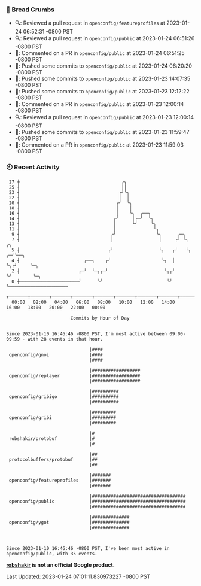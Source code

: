 ### 🍞 Bread Crumbs

 * 🔍: Reviewed a pull request in  `openconfig/featureprofiles` at 2023-01-24 06:52:31 -0800 PST
 * 🔍: Reviewed a pull request in  `openconfig/public` at 2023-01-24 06:51:26 -0800 PST
 * 💬: Commented on a PR in  `openconfig/public` at 2023-01-24 06:51:25 -0800 PST
 * 🚢: Pushed some commits to `openconfig/public` at 2023-01-24 06:20:20 -0800 PST
 * 🚢: Pushed some commits to `openconfig/public` at 2023-01-23 14:07:35 -0800 PST
 * 🚢: Pushed some commits to `openconfig/public` at 2023-01-23 12:12:22 -0800 PST
 * 💬: Commented on a PR in  `openconfig/public` at 2023-01-23 12:00:14 -0800 PST
 * 🔍: Reviewed a pull request in  `openconfig/public` at 2023-01-23 12:00:14 -0800 PST
 * 🚢: Pushed some commits to `openconfig/public` at 2023-01-23 11:59:47 -0800 PST
 * 💬: Commented on a PR in  `openconfig/public` at 2023-01-23 11:59:03 -0800 PST

### 🕘 Recent Activity
```
 27 ┼                                      ╭╮
 25 ┤                                      ││
 23 ┤                                     ╭╯╰╮
 22 ┤                                     │  │
 20 ┤                                    ╭╯  ╰╮
 18 ┤                                    │    │
 16 ┤                                    │    ╰╮  ╭──╮
 14 ┤                                   ╭╯     │╭─╯  ╰╮
 13 ┤                                   │      ╰╯     ╰╮
 11 ┤                                   │              ╰╮
  9 ┤                                  ╭╯               ╰╮      ╭─╮
  7 ┤                                  │                 │     ╭╯ ╰╮     ╭╮
  5 ┤                                 ╭╯                 ╰╮   ╭╯   ╰╮  ╭─╯╰──╮
  4 ┤                        ╭──╮    ╭╯                   ╰╮  │     ╰╮╭╯     ╰─╮
  2 ┤                      ╭─╯  ╰─╮╭─╯                     ╰╮╭╯      ╰╯        ╰─╮
  0 ┼──────────────────────╯      ╰╯                        ╰╯                   ╰──────────────────────
    +───────+───────+───────+───────+───────+───────+───────+───────+───────+───────+───────+───────+────
  00:00   02:00   04:00   06:00   08:00   10:00   12:00   14:00   16:00   18:00   20:00   22:00   00:00   

						Commits by Hour of Day


Since 2023-01-10 16:46:46 -0800 PST, I'm most active between 09:00-09:59 - with 28 events in that hour.

```



```
                               |####
 openconfig/gnoi               |####
                               |####

                               |##################
 openconfig/replayer           |##################
                               |##################

                               |##########
 openconfig/gribigo            |##########
                               |##########

                               |#########
 openconfig/gribi              |#########
                               |#########

                               |#
 robshakir/protobuf            |#
                               |#

                               |##
 protocolbuffers/protobuf      |##
                               |##

                               |#######
 openconfig/featureprofiles    |#######
                               |#######

                               |###################################
 openconfig/public             |###################################
                               |###################################

                               |##############
 openconfig/ygot               |##############
                               |##############



Since 2023-01-10 16:46:46 -0800 PST, I've been most active in openconfig/public, with 35 events.

```
**[robshakir](mailto:robjs@google.com) is not an official Google product.**  


Last Updated: 2023-01-24 07:01:11.830973227 -0800 PST
